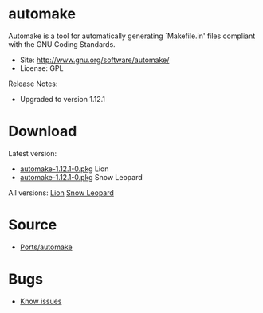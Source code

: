 

# automake #

Automake is a tool for automatically generating `Makefile.in' files compliant with the GNU Coding Standards.

  * Site: http://www.gnu.org/software/automake/
  * License: GPL

Release Notes:
  * Upgraded to version 1.12.1


# Download #

Latest version:
  * [automake-1.12.1-0.pkg](http://code.google.com/p/rudix/downloads/detail?name=automake-1.12.1-0.pkg) Lion
  * [automake-1.12.1-0.pkg](http://code.google.com/p/rudix-snowleopard/downloads/detail?name=automake-1.12.1-0.pkg) Snow Leopard

All versions: [Lion](http://code.google.com/p/rudix/downloads/list?q=automake) [Snow Leopard](http://code.google.com/p/rudix-snowleopard/downloads/list?q=automake)

# Source #
  * [Ports/automake](http://code.google.com/p/rudix/source/browse/Ports/automake)

# Bugs #
  * [Know issues](http://code.google.com/p/rudix/issues/list?q=automake)
